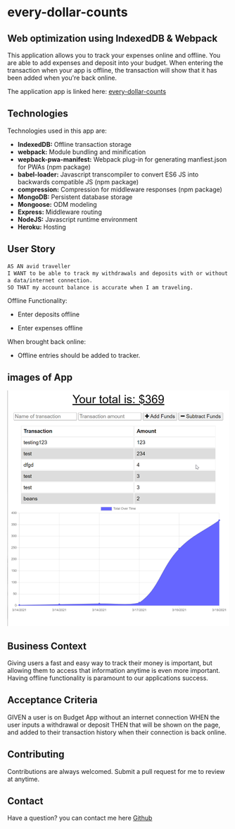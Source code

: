 # every-dollar-counts

## Web optimization using IndexedDB & Webpack

This application allows you to track your expenses online and offline. 
You are able to add expenses and deposit into your budget. When entering the transaction when your app is  offline, the transaction will show that it has been added when you're back online.

The application app is linked here:
[every-dollar-counts](https://every-dollar-counts.herokuapp.com/)

## Technologies

Technologies used in this app are:
* **IndexedDB:** Offline transaction storage
* **webpack:** Module bundling and minification
* **wepback-pwa-manifest:** Webpack plug-in for generating manfiest.json for PWAs (npm package)
* **babel-loader:** Javascript transcompiler to convert ES6 JS into backwards compatible JS (npm package)
* **compression:** Compression for middleware responses (npm package)
* **MongoDB:** Persistent database storage
* **Mongoose:** ODM modeling
* **Express:** Middleware routing
* **NodeJS:** Javascript runtime environment
* **Heroku:** Hosting

## User Story

```
AS AN avid traveller
I WANT to be able to track my withdrawals and deposits with or without a data/internet connection.
SO THAT my account balance is accurate when I am traveling.
```

Offline Functionality:

* Enter deposits offline

* Enter expenses offline

When brought back online:

* Offline entries should be added to tracker.

## images of App

![IMG](public\assets\app-img\Y9Gh8Bm9GH.png)
## Business Context 

Giving users a fast and easy way to track their money is important, but allowing them to access that information anytime is even more important. Having offline functionality is paramount to our applications success.

## Acceptance Criteria 

GIVEN a user is on Budget App without an internet connection
WHEN the user inputs a withdrawal or deposit
THEN that will be shown on the page, and added to their transaction history when their connection is back online.

## Contributing

Contributions are always welcomed. Submit a pull request for me to review at anytime.

## Contact 

Have a question? you can contact me here [Github](https://github.com/adrianavv1)


